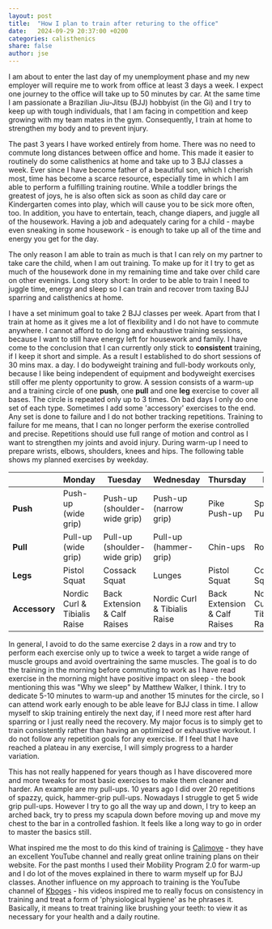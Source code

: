 ```yaml
---
layout: post
title:  "How I plan to train after returing to the office"
date:   2024-09-29 20:37:00 +0200
categories: calisthenics
share: false
author: jse
---
```


I am about to enter the last day of my unemployment phase and my new employer will require me to work
from office at least 3 days a week. I expect one journey to the office will take up to 50 minutes by car.
At the same time I am passionate a Brazilian Jiu-Jitsu (BJJ) hobbyist (in the Gi) and I try
to keep up with tough individuals, that I am facing in competition and keep growing with my team mates in the gym.
Consequently, I train at home to strengthen my body and to prevent injury.

The past 3 years I have worked entirely from home. There was no need to commute long distances between office and home. This made it easier
to routinely do some calisthenics at home and take up to 3 BJJ classes a week. Ever since I have become
father of a beautiful son, which I cherish most, time has become a scarce resource, especially time in which I am able to perform
a fulfilling training routine. While a toddler brings the greatest of joys, he is also often sick as soon as child day care or Kindergarten comes into play,
which will cause you to be sick more often, too. In addition, you have to entertain, teach, change diapers, and juggle all of the housework. Having a job and adequately caring for a child - maybe even sneaking in some housework - is enough to take up all of the time and energy you get for the day.

The only reason I am able to train as much is that I can rely on my partner to take care the child, when I am out training.
To make up for it I try to get as much of the housework done in my remaining time and take over child care on other evenings.
Long story short: In order to be able to train
I need to juggle time, energy and sleep so I can train and recover trom taxing BJJ sparring and calisthenics at home.

I have a set minimum goal to take 2 BJJ classes per week. Apart from that I train at home as it gives me a lot of flexibility
and I do not have to commute anywhere. I cannot afford to do long and exhaustive training sessions, because I want to still have
energy left for housework and family. I have come to the conclusion that I can currently only stick to **consistent** training, if I keep it
short and simple. As a result I established to do short sessions of 30 mins max. a day. I do bodyweight training and full-body workouts only, because I like being independent of equipment and bodyweight exercises still offer me plenty opportunity to grow.
A session consists of a warm-up and a training circle of one **push**, one **pull** and one **leg** exercise to cover all bases. The circle is repeated only up to 3 times. On bad days I only do one set of each type. Sometimes I add some 'accessory' exercises to the end. Any set is done to failure and I do not bother tracking repetitions. Training to failure for me means, that I can no longer perform the exerise controlled and precise. Repetitions should use full range of motion and control as I want to strengthen my joints and avoid injury. During warm-up I need to prepare wrists, elbows, shoulders, knees and hips. The following table shows my planned exercises by weekday.


|                | Monday   | Tuesday  | Wednesday | Thursday | Friday   | Saturday | Sunday   |
|----------------|----------|----------|-----------|----------|----------|----------|----------|
| **Push**        |Push-up (wide grip)|Push-up (shoulder-wide grip)|Push-up (narrow grip)|Pike Push-up|Spiderman Push-up|Dips|Anything|
| **Pull**        |Pull-up (wide grip)|Pull-up (shoulder-wide grip)|Pull-up (hammer-grip)|Chin-ups|Rows|Pull-up (shoulder-wide grip)|Anything|
| **Legs**        |Pistol Squat|Cossack Squat|Lunges|Pistol Squat|Cossack Squat|Lunges|Squats|
| **Accessory**   |Nordic Curl & Tibialis Raise|Back Extension & Calf Raises|Nordic Curl & Tibialis Raise|Back Extension & Calf Raises|Nordic Curl & Tibialis Raise|Back Extension & Calf Raises|Anything|


In general, I avoid to do the same exercise 2 days in a row and try to perform each exercise only up to twice a week to target a wide range of muscle groups and avoid
overtraining the same muscles.
The goal is to do the training in the morning before commuting to work as I have read exercise in the morning might have positive impact on sleep - the book mentioning this was "Why we sleep" by Matthew Walker, I think.
I try to dedicate 5-10 minutes to warm-up and another 15 minutes for the circle, so I can attend work early enough to be able leave for BJJ class in time. I allow myself to skip training entirely the next day, if I need more rest after hard sparring or I just really need the recovery.
My major focus is to simply get to train consistently rather than having an optimized or exhaustive workout. I do not follow any repetition goals for any exercise.
If I feel that I have reached a plateau in any exercise, I will simply progress to a harder variation.

This has not really happened for years though as I have discovered more and more tweaks for most basic exercises to make them cleaner and harder. An example are my pull-ups. 10 years ago I did over 20 repetitions of spazzy, quick, hammer-grip pull-ups. Nowadays I struggle to get 5 wide grip pull-ups. However I try to go all the way up and down, I try to keep an arched back, try to press my scapula down before moving up and move my chest to the bar in a controlled fashion. It feels like a long way to go in order to master the basics still.

What inspired me the most to do this kind of training is [Calimove](https://www.calimove.com/) - they have an excellent YouTube channel and really great online training plans on their website. For the past months I used their Mobility Program 2.0 for warm-up and I do lot of the moves explained in there to warm myself up for BJJ classes. Another influence on my approach to training is the YouTube channel of [Kboges](https://www.youtube.com/@Kboges) - his videos inspired me to really focus on consistency in training and treat a form of 'physiological hygiene' as he phrases it. Basically, it means to treat training like brushing your teeth: to view it as necessary for your health and a daily routine.
